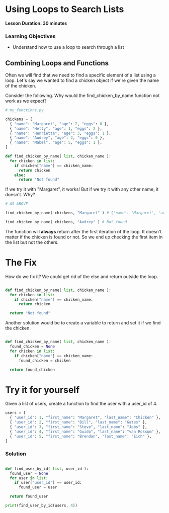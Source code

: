 # Using Loops to Search Lists

**Lesson Duration: 30 minutes**

### Learning Objectives
- Understand how to use a loop to search through a list

## Combining Loops and Functions

Often we will find that we need to find a specific element of a list using a loop. Let's say we wanted to find a chicken object if we're given the name of the chicken.

Consider the following. Why would the find_chicken_by_name function not work as we expect?

```python
# my_functions.py

chickens = [
  { "name": "Margaret", "age": 2, "eggs": 0 },
  { "name": "Hetty", "age": 1, "eggs": 2 },
  { "name": "Henrietta", "age": 3, "eggs": 1 },
  { "name": "Audrey", "age": 2, "eggs": 0 },
  { "name": "Mabel", "age": 5, "eggs": 1 },
]

def find_chicken_by_name( list, chicken_name ):
  for chicken in list:
    if chicken["name"] == chicken_name:
      return chicken
    else:
      return "Not found"
```

If we try it with "Margaret", it works! But if we try it with any other name, it doesn't. Why?

```python
# AS ABOVE

find_chicken_by_name( chickens, "Margaret" ) # {'name': 'Margaret', 'age': 2, 'eggs': 0}

find_chicken_by_name( chickens, "Audrey" ) # Not found
```

The function will **always** return after the first iteration of the loop. It doesn't matter if the chicken is found or not. So we end up checking the first item in the list but not the others.

# The Fix

How do we fix it? We could get rid of the else and return outside the loop.

```python

def find_chicken_by_name( list, chicken_name ):
  for chicken in list:
    if chicken["name"] == chicken_name:
      return chicken

  return "Not found"
```

Another solution would be to create a variable to return and set it if we find the chicken.

```python

def find_chicken_by_name( list, chicken_name ):
  found_chicken = None
  for chicken in list:
    if chicken["name"] == chicken_name:
      found_chicken = chicken

  return found_chicken
```

# Try it for yourself

Given a list of users, create a function to find the user with a user_id of 4.

```python
users = [
  { "user_id": 1, "first_name": "Margaret", "last_name": "Chicken" },
  { "user_id": 2, "first_name": "Bill", "last_name": "Gates" },
  { "user_id": 3, "first_name": "Steve", "last_name": "Jobs" },
  { "user_id": 4, "first_name": "Guido", "last_name": "van Rossum" },
  { "user_id": 5, "first_name": "Brendan", "last_name": "Eich" },
]
```

### Solution

```python

def find_user_by_id( list, user_id ):
  found_user = None
  for user in list:
    if user["user_id"] == user_id:
      found_user = user

  return found_user

print(find_user_by_id(users, 4))
```